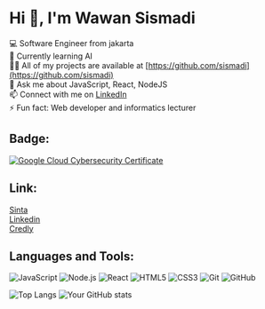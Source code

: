 
<!--

## Hi there 👋

**sismadi/sismadi** is a ✨ _special_ ✨ repository because its `README.md` (this file) appears on your GitHub profile.

Here are some ideas to get you started:

- 🔭 I’m currently working on ...
- 🌱 I’m currently learning ...
- 👯 I’m looking to collaborate on ...
- 🤔 I’m looking for help with ...
- 💬 Ask me about ...
- 📫 How to reach me: ...
- 😄 Pronouns: ...
- ⚡ Fun fact: ...
-->

# Hi 👋, I'm Wawan Sismadi

💻 Software Engineer from jakarta  
🌱 Currently learning AI  
👨‍💻 All of my projects are available at [https://github.com/sismadi](https://github.com/sismadi)  
💬 Ask me about JavaScript, React, NodeJS  
📫 Connect with me on [LinkedIn](https://linkedin.com/in/sismadi)  
⚡ Fun fact: Web developer and informatics lecturer    

## Badge:

[![Google Cloud Cybersecurity Certificate](https://images.credly.com/size/100x100/images/505080ad-3731-4b1d-98df-347655a45750/image.png)](https://www.credly.com/badges/6f897400-b7c2-4c35-b8ba-ef1bacdf6ba3/public_url)


## Link:  

[Sinta](https://sinta.kemdikbud.go.id/authors/profile/6848496)  
[Linkedin](https://www.linkedin.com/in/sismadi)  
[Credly](https://www.credly.com/users/sismadi)  

 


## Languages and Tools:

![JavaScript](https://img.shields.io/badge/-JavaScript-black?style=flat-square&logo=javascript)
![Node.js](https://img.shields.io/badge/-Node.js-black?style=flat-square&logo=node.js)
![React](https://img.shields.io/badge/-React-black?style=flat-square&logo=react)
![HTML5](https://img.shields.io/badge/-HTML5-black?style=flat-square&logo=html5)
![CSS3](https://img.shields.io/badge/-CSS3-black?style=flat-square&logo=css3)
![Git](https://img.shields.io/badge/-Git-black?style=flat-square&logo=git)
![GitHub](https://img.shields.io/badge/-GitHub-black?style=flat-square&logo=github)

  
![Top Langs](https://github-readme-stats.vercel.app/api/top-langs/?username=sismadi&layout=compact&theme=default)
![Your GitHub stats](https://github-readme-stats.vercel.app/api?username=sismadi&show_icons=true&hide=prs&theme=default)


